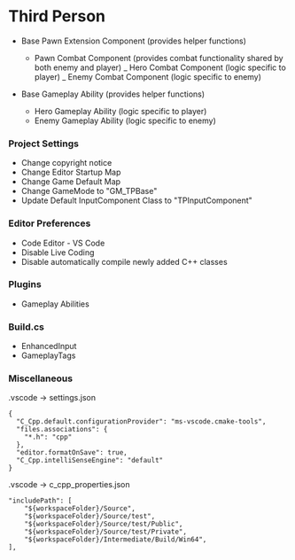 # Third Person

- Base Pawn Extension Component (provides helper functions)

  - Pawn Combat Component (provides combat functionality shared by both enemy and player)
    _ Hero Combat Component (logic specific to player)
    _ Enemy Combat Component (logic specific to enemy)

- Base Gameplay Ability (provides helper functions)
  - Hero Gameplay Ability (logic specific to player)
  - Enemy Gameplay Ability (logic specific to enemy)

### Project Settings

- Change copyright notice
- Change Editor Startup Map
- Change Game Default Map
- Change GameMode to "GM_TPBase"
- Update Default InputComponent Class to "TPInputComponent"

### Editor Preferences

- Code Editor - VS Code
- Disable Live Coding
- Disable automatically compile newly added C++ classes

### Plugins

- Gameplay Abilities

### Build.cs

- EnhancedInput
- GameplayTags

### Miscellaneous

.vscode -> settings.json

```
{
  "C_Cpp.default.configurationProvider": "ms-vscode.cmake-tools",
  "files.associations": {
    "*.h": "cpp"
  },
  "editor.formatOnSave": true,
  "C_Cpp.intelliSenseEngine": "default"
}
```

.vscode -> c_cpp_properties.json

```
"includePath": [
	"${workspaceFolder}/Source",
	"${workspaceFolder}/Source/test",
	"${workspaceFolder}/Source/test/Public",
	"${workspaceFolder}/Source/test/Private",
	"${workspaceFolder}/Intermediate/Build/Win64",
],
```
